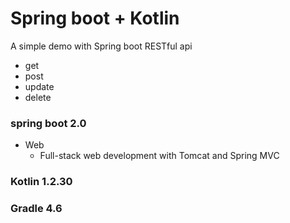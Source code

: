 # Spring boot + Kotlin
A simple demo with Spring boot RESTful api
- get
- post
- update
- delete

### spring boot 2.0
- Web
  - Full-stack web development with Tomcat and Spring MVC
  
### Kotlin 1.2.30
### Gradle 4.6
